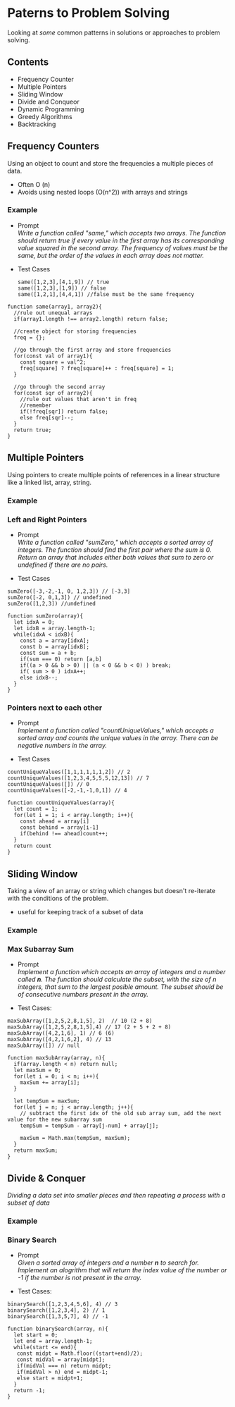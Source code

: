 # **Paterns to Problem Solving**
Looking at _some_ common patterns in solutions or approaches to problem solving.

## Contents
- Frequency Counter
- Multiple Pointers
- Sliding Window
- Divide and Conqueor
- Dynamic Programming
- Greedy Algorithms
- Backtracking

## **Frequency Counters**
Using an object to count and store the frequencies a multiple pieces of data.
- Often O (n)
- Avoids using nested loops (O(n^2)) with arrays and strings

### Example
- Prompt<br>
_Write a function called "same," which accepts two arrays. The function should return true if every value in the first array has its corresponding value squared in the second array. The frequency of values must be the same, but the order of the values in each array does not matter._<br>

- Test Cases
   ```
   same([1,2,3],[4,1,9]) // true
   same([1,2,3],[1,9]) // false
   same([1,2,1],[4,4,1]) //false must be the same frequency
   ```

```
function same(array1, array2){
  //rule out unequal arrays
  if(array1.length !== array2.length) return false;

  //create object for storing frequencies
  freq = {};

  //go through the first array and store frequencies
  for(const val of array1){
    const square = val^2;
    freq[square] ? freq[square]++ : freq[square] = 1;
  }

  //go through the second array
  for(const sqr of array2){
    //rule out values that aren't in freq
    //remember
    if(!freq[sqr]) return false;
    else freq[sqr]--;
  }
  return true;
}
```

## **Multiple Pointers**
Using pointers to create multiple points of references in a linear structure like a linked list, array, string.

### Example
### Left and Right Pointers
- Prompt<br>
_Write a function called "sumZero," which accepts a sorted array of integers. The function should find the first pair where the sum is 0. Return an array that includes either both values that sum to zero or undefined if there are no pairs._


- Test Cases
```
sumZero([-3,-2,-1, 0, 1,2,3]) // [-3,3]
sumZero([-2, 0,1,3]) // undefined
sumZero([1,2,3]) //undefined
```

```
function sumZero(array){
  let idxA = 0;
  let idxB = array.length-1;
  while(idxA < idxB){
    const a = array[idxA];
    const b = array[idxB];
    const sum = a + b;
    if(sum === 0) return [a,b]
    if((a > 0 && b > 0) || (a < 0 && b < 0) ) break;
    if( sum > 0 ) idxA++;
    else idxB--;
  }
}

```

### Pointers next to each other
- Prompt<br>
_Implement a function called "countUniqueValues," which accepts a sorted array and counts the unique values in the array. There can be negative numbers in the array._

- Test Cases
```
countUniqueValues([1,1,1,1,1,1,2]) // 2
countUniqueValues([1,2,3,4,5,5,5,12,13]) // 7
countUniqueValues([]) // 0
countUniqueValues([-2,-1,-1,0,1]) // 4
```

```
function countUniqueValues(array){
  let count = 1;
  for(let i = 1; i < array.length; i++){
    const ahead = array[i]
    const behind = array[i-1]
    if(behind !== ahead)count++;
  }
  return count
}
```

## **Sliding Window**
Taking a view of an array or string which changes but doesn't re-iterate with the conditions of the problem.
 - useful for keeping track of a subset of data

### Example
###  Max Subarray Sum
- Prompt<br>
_Implement a function which accepts an array of integers and a number called **n**. The function should calculate the subset, with the size of n integers, that sum to the largest posible amount. The subset should be of consecutive numbers present in the array._

- Test Cases:
```
maxSubArray([1,2,5,2,8,1,5], 2)  // 10 (2 + 8)
maxSubArray([1,2,5,2,8,1,5],4) // 17 (2 + 5 + 2 + 8)
maxSubArray([4,2,1,6], 1) // 6 (6)
maxSubArray([4,2,1,6,2], 4) // 13
maxSubArray([]) // null
```
```
function maxSubArray(array, n){
  if(array.length < n) return null;
  let maxSum = 0;
  for(let i = 0; i < n; i++){
    maxSum += array[i];
  }

  let tempSum = maxSum;
  for(let j = n; j < array.length; j++){
    // subtract the first idx of the old sub array sum, add the next value for the new subarray sum
    tempSum = tempSum - array[j-num] + array[j];

    maxSum = Math.max(tempSum, maxSum);
  }
  return maxSum;
}

```

## Divide & Conquer
_Dividing a data set into smaller pieces and then repeating a process with a subset of data_
### Example
### Binary Search
- Prompt<br>
_Given a sorted array of integers and a number **n** to search for. Implement an alogrithm that will return the index value of the number or -1 if the number is not present in the array._

- Test Cases:
```
binarySearch([1,2,3,4,5,6], 4) // 3
binarySearch([1,2,3,4], 2) // 1
binarySearch([1,3,5,7], 4) // -1
```
```
function binarySearch(array, n){
  let start = 0;
  let end = array.length-1;
  while(start <= end){
   const midpt = Math.floor((start+end)/2);
   const midVal = array[midpt];
   if(midVal === n) return midpt;
   if(midVal > n) end = midpt-1;
   else start = midpt+1;
  }
  return -1;
}
```